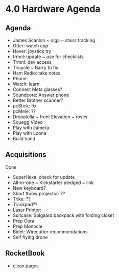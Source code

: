 # 4.0 Hardware Agenda

## Agenda

* James Scanlon ~ olga ~ stairs tracking
* Otter: watch app
* Hover: joystick try
* trmnl: update ~ use for checklists
* Trmnl: dev access
* Tricycle ~ Barry to fix
* Ham Radio: take notes
* Phone:
* Watch: learn
* Connect Meta glasses?
* Soundcore: Answer phone
* Better Brother scanner?
* pcStick: fix
* pcMele: ??
* Dronatella ~ front Elevation ~ roses
* Squegg Video
* Play with camera
* Play with Loona
* Build hand

## Acquisitions

Done

* SuperHexa: check for update
* All-in-one ~ Kickstarter pledged ~ link
* New keyboard?
* Short throw projector: ??
* Trike: ??
* Trackpad??
* Laser Printer:&nbsp;
* Suitcase: Solgaard backpack with folding closet
* Prep Oura
* Prep Monocle
* Bidet: Wirecutter recommendations
* Self flying drone

## RocketBook

* clean pages